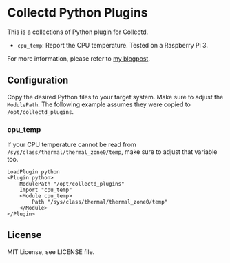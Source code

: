 # Collectd Python Plugins

This is a collections of Python plugin for Collectd.

- `cpu_temp`: Report the CPU temperature. Tested on a Raspberry Pi 3.

For more information, please refer to [my
blogpost](https://blog.dbrgn.ch/2017/3/10/write-a-collectd-python-plugin/).

## Configuration

Copy the desired Python files to your target system. Make sure to adjust the
`ModulePath`. The following example assumes they were copied to
`/opt/collectd_plugins`.

### cpu_temp

If your CPU temperature cannot be read from
`/sys/class/thermal/thermal_zone0/temp`, make sure to adjust that variable too.

    LoadPlugin python
    <Plugin python>
        ModulePath "/opt/collectd_plugins"
        Import "cpu_temp"
        <Module cpu_temp>
            Path "/sys/class/thermal/thermal_zone0/temp"
        </Module>
    </Plugin>

## License

MIT License, see LICENSE file.
